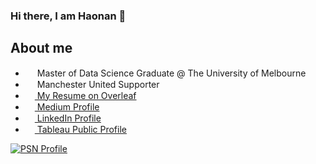 ### Hi there, I am Haonan 👋

## About me
- <img src="https://cdn-icons-png.flaticon.com/512/2847/2847483.png" width="15" height="15">  Master of Data Science Graduate @ The University of Melbourne
- <img src="https://upload.wikimedia.org/wikipedia/en/thumb/7/7a/Manchester_United_FC_crest.svg/1200px-Manchester_United_FC_crest.svg.png" width="15" height="15">  Manchester United Supporter
- <img src="https://images.ctfassets.net/nrgyaltdicpt/6qSXAo1CYEeBn5RkKLOR64/19c74bfb9a32772e353ff25c6f0070f5/ologo_square_colour_light_bg.png" width="15" height="15"><a href="https://www.overleaf.com/read/dctctdbqqwtd">  My Resume on Overleaf</a>
- <img src="https://iconape.com/wp-content/files/ik/11613/png/medium.png" width="15" height="15"/><a href="https://medium.com/@haonanzhong">  Medium Profile</a>
- <img src="https://beloservice.files.wordpress.com/2016/03/herrmans-linkedin-logo-500x500.png" width="15" height="15"/><a href="https://www.linkedin.com/in/greychung/">  LinkedIn Profile</a>
- <img src="https://cdn.worldvectorlogo.com/logos/tableau-software.svg" width="15" height="15"/><a href="https://public.tableau.com/app/profile/haonan.zhong">  Tableau Public Profile</a>

[![PSN Profile](https://card.psnprofiles.com/2/greyson_zhn.png)](https://psnprofiles.com/greyson_zhn)
